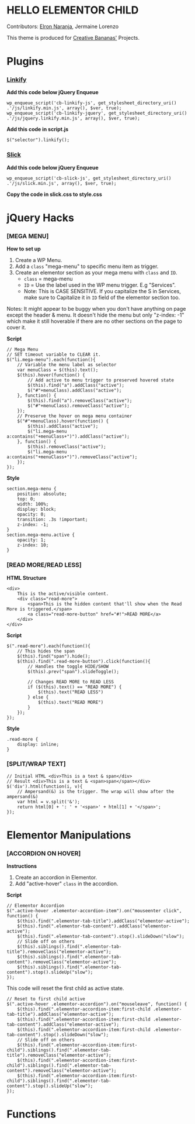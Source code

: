 # HELLO ELEMENTOR CHILD

Contributors: [Elron Naranja](https://elronnaranja.com), Jermaine Lorenzo

This theme is produced for [Creative Bananas'](https://creativebananas.com) Projects.

# Plugins

### [Linkify](https://www.jqueryscript.net/text/jQuery-Plugin-To-Transform-URLs-In-Text-Into-Links-linkify.html)
**Add this code below jQuery Enqueue**
```
wp_enqueue_script('cb-linkify-js', get_stylesheet_directory_uri() .'/js/linkify.min.js', array(), $ver, true);
wp_enqueue_script('cb-linkify-jquery', get_stylesheet_directory_uri() .'/js/jquery.linkify.min.js', array(), $ver, true);
```

**Add this code in script.js**
``` 
$("selector").linkify();
```

### [Slick](https://kenwheeler.github.io/slick/)
**Add this code below jQuery Enqueue**
```
wp_enqueue_script('cb-slick-js', get_stylesheet_directory_uri() .'/js/slick.min.js', array(), $ver, true);
```
**Copy the code in slick.css to style.css**

# jQuery Hacks 

### [MEGA MENU]
**How to set up**
1. Create a WP Menu.
2. Add a <code>class</code> "mega-menu" to specific menu item as trigger. 
3. Create an elementor section as your mega menu with <code>class</code> and <code>ID</code>.
	- <code>class</code> = mega-menu
	- <code>ID</code> = Use the label used in the WP menu trigger. E.g "Services".
	- Note: This is CASE SENSITIVE. If you capitalize the S in Services, make sure to Capitalize it in <code>ID</code> field of the elementor section too.

Notes: It might appear to be buggy when you don't have anything on page except the header & menu. It doesn't hide the menu but only "z-index: -1" which make it still hoverable if there are no other sections on the page to cover it.

**Script**
```
// Mega Menu
// SET timeout variable to CLEAR it.
$("li.mega-menu").each(function(){
	// Variable the menu label as selector
	var menuClass = $(this).text();
	$(this).hover(function() {
		// Add active to menu trigger to preserved hovered state
		$(this).find("a").addClass("active");
		$("#"+menuClass).addClass("active");
	}, function() {
		$(this).find("a").removeClass("active");
		$("#"+menuClass).removeClass("active");
	});
	// Preserve the hover on mega menu container
	$("#"+menuClass).hover(function() {
		$(this).addClass("active");
		$("li.mega-menu a:contains("+menuClass+")").addClass("active");
	}, function() {
		$(this).removeClass("active");
		$("li.mega-menu a:contains("+menuClass+")").removeClass("active");
	});
});
```
**Style**
```
section.mega-menu {
	position: absolute;
	top: 0;
	width: 100%;
	display: block;
	opacity: 0;
	transition: .3s !important;
	z-index: -1;
}
section.mega-menu.active {
	opacity: 1;
	z-index: 10;
}
```

### [READ MORE/READ LESS]

**HTML Structure**
```
<div>
	This is the active/visible content. 
	<div class="read-more"> 
		<span>This is the hidden content that'll show when the Read More is triggered.</span>
		<a class="read-more-button" href="#!">READ MORE</a>
	</div>
</div>
```

**Script**
```
$(".read-more").each(function(){
	// This hides the span
	$(this).find("span").hide();
	$(this).find(".read-more-button").click(function(){
		// Handles the toggle HIDE/SHOW
		$(this).prev("span").slideToggle();
		
		// Changes READ MORE to READ LESS
		if ($(this).text() == "READ MORE") {
			$(this).text("READ LESS")
		} else {
			$(this).text("READ MORE")
		}
	});
});
```

**Style**
```
.read-more {
	display: inline;
}
```

### [SPLIT/WRAP TEXT]
```
// Initial HTML <div>This is a text & span</div>
// Result <div>This is a text & <span>span</span></div>
$('div').html(function(i, v){
	// Ampersand(&) is the trigger. The wrap will show after the ampersand(&)
	var html = v.split('&');
	return html[0] + ': ' + '<span>' + html[1] + '</span>';
});
```

# Elementor Manipulations

### [ACCORDION ON HOVER]

**Instructions**
1. Create an accordion in Elementor.
2. Add "active-hover" <code>class</code>  in the accordion.

**Script**
```
// Elementor Accordion
$(".active-hover .elementor-accordion-item").on("mouseenter click", function() {
	$(this).find(".elementor-tab-title").addClass("elementor-active");
	$(this).find(".elementor-tab-content").addClass("elementor-active");
	$(this).find(".elementor-tab-content").stop().slideDown("slow");
	// Slide off on others
	$(this).siblings().find(".elementor-tab-title").removeClass("elementor-active");
	$(this).siblings().find(".elementor-tab-content").removeClass("elementor-active");
	$(this).siblings().find(".elementor-tab-content").stop().slideUp("slow");
});
```

This code will reset the first child as active state.
```
// Reset to first child active
$(".active-hover .elementor-accordion").on("mouseleave", function() {
	$(this).find(".elementor-accordion-item:first-child .elementor-tab-title").addClass("elementor-active");
	$(this).find(".elementor-accordion-item:first-child .elementor-tab-content").addClass("elementor-active");
	$(this).find(".elementor-accordion-item:first-child .elementor-tab-content").stop().slideDown("slow");
	// Slide off on others
	$(this).find(".elementor-accordion-item:first-child").siblings().find(".elementor-tab-title").removeClass("elementor-active");
	$(this).find(".elementor-accordion-item:first-child").siblings().find(".elementor-tab-content").removeClass("elementor-active");
	$(this).find(".elementor-accordion-item:first-child").siblings().find(".elementor-tab-content").stop().slideUp("slow");
});
```

# Functions